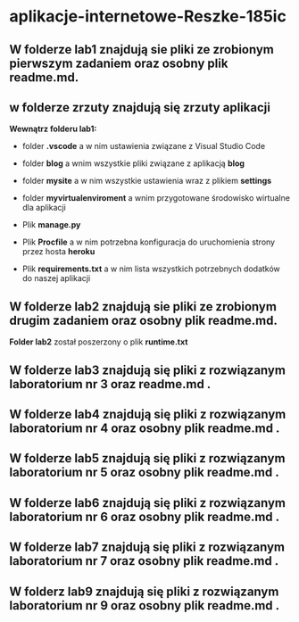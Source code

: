 # aplikacje-internetowe-Reszke-185ic

## W folderze **lab1** znajdują sie pliki ze zrobionym pierwszym zadaniem oraz osobny plik **readme.md**.

## w folderze **zrzuty** znajdują się zrzuty aplikacji

**Wewnątrz folderu lab1:**

- folder **.vscode** a w nim ustawienia związane z Visual Studio Code

- folder **blog** a wnim wszystkie pliki związane z aplikacją **blog**

- folder **mysite** a w nim wszystkie ustawienia wraz z plikiem **settings**

- folder **myvirtualenviroment** a wnim przygotowane środowisko wirtualne dla aplikacji

- Plik **manage.py** 

- Plik **Procfile** a w nim potrzebna konfiguracja do uruchomienia strony przez hosta **heroku**

- Plik **requirements.txt** a w nim lista wszystkich potrzebnych dodatków do naszej aplikacji


## W folderze **lab2** znajdują sie pliki ze zrobionym drugim zadaniem oraz osobny plik **readme.md**.

**Folder lab2** został poszerzony o plik **runtime.txt**



## W folderze **lab3** znajdują się pliki z rozwiązanym laboratorium nr 3 oraz **readme.md** .

## W folderze **lab4** znajdują się pliki z rozwiązanym laboratorium nr 4 oraz osobny plik **readme.md** .

## W folderze **lab5** znajdują się pliki z rozwiązanym laboratorium nr 5 oraz osobny plik **readme.md** .

## W folderze **lab6** znajdują się pliki z rozwiązanym laboratorium nr 6 oraz osobny plik **readme.md** .

## W folderze **lab7** znajdują się pliki z rozwiązanym laboratorium nr 7 oraz osobny plik **readme.md** .

## W folderz **lab9** znajdują się pliki z rozwiązanym laboratorium nr 9 oraz osobny plik **readme.md** .

